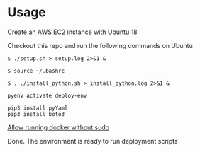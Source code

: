 # Usage

Create an AWS EC2 instance with Ubuntu 18

Checkout this repo and run the following commands on Ubuntu

```
$ ./setup.sh > setup.log 2>&1 &
```
```
$ source ~/.bashrc
```
```
$ . ./install_python.sh > install_python.log 2>&1 &
```
```
pyenv activate deploy-env
```
```
pip3 install pyYaml
pip3 install boto3
```
[Allow running docker without sudo](https://docs.docker.com/install/linux/linux-postinstall/)

Done. The environment is ready to run deployment scripts
